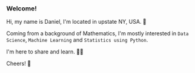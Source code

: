 ### Welcome!

Hi, my name is Daniel, I'm located in upstate NY, USA. 🗽

Coming from a background of Mathematics, I'm mostly interested in `Data Science`, `Machine Learning` and `Statistics using Python`.

I'm here to share and learn. 👨‍💻

Cheers! 🥳
